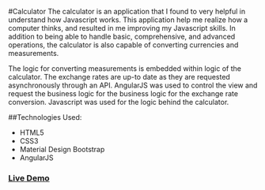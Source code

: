 #Calculator
The calculator is an application that I found to very helpful in understand how Javascript works. This application help me realize how a computer thinks, and resulted in me improving my Javascript skills. In addition to being able to handle basic, comprehensive, and advanced operations, the calculator is also capable of converting currencies and measurements.

The logic for converting measurements is embedded within logic of the calculator. The exchange rates are up-to date as they are requested asynchronously through an API. AngularJS was used to control the view and request the business logic for the business logic for the exchange rate conversion. Javascript was used for the logic behind the calculator.

##Technologies Used:

- HTML5
- CSS3
- Material Design Bootstrap
- AngularJS

### [Live Demo](https://tmantock.github.io/calculator/)
